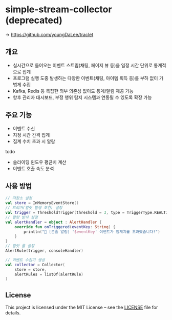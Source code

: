 # simple-stream-collector (deprecated)
-> https://github.com/youngDaLee/traclet

## 개요
- 실시간으로 들어오는 이벤트 스트림(채팅, 페이지 뷰 등)을 일정 시간 단위로 통계적으로 집계
- 프로그램 실행 도중 발생하는 다양한 이벤트(채팅, 아이템 획득 등)를 부하 없이 가볍게 수집
- Kafka, Redis 등 복잡한 외부 의존성 없이도 통계/알림 제공 가능
- 향후 관리자 대시보드, 부정 행위 탐지 시스템과 연동될 수 있도록 확장 가능

## 주요 기능
- 이벤트 수신
- 지정 시간 간격 집계
- 집계 수치 초과 시 알람

todo
- 슬라이딩 윈도우 평균치 계산
- 이벤트 호출 속도 분석

## 사용 방법
```kotlin
// 저장소 설정
val store = InMemoryEventStore()
// 트리거(알랏 발생 조건) 설정
val trigger = ThresholdTrigger(threshold = 3, type = TriggerType.REALTIME)
// 알랏 방식 설정
val alertHandler = object : AlertHandler {
    override fun onTriggered(eventKey: String) {
        println("🚨 [콘솔 알림] '$eventKey' 이벤트가 임계치를 초과했습니다!")
    }
}
// 알랏 룰 설정
AlertRule(trigger, consoleHandler)

// 이벤트 수집기 생성
val collector = Collector(
    store = store,
    alertRules = listOf(alertRule)
)
```

## License
This project is licensed under the MIT License – see the [LICENSE](./LICENSE) file for details.



